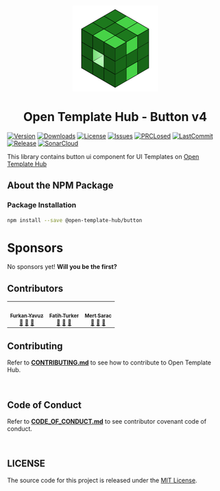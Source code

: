 <p align="center">
   <a href="https://opentemplatehub.com">
    <img src="https://raw.githubusercontent.com/open-template-hub/open-template-hub.github.io/master/assets/logo/brand-logo.png" alt="Logo" width=200>
  </a>
</p>

<h1 align="center">
Open Template Hub - Button v4
</h1>

[![Version](https://img.shields.io/npm/v/@open-template-hub/button?color=CB3837&style=for-the-badge&logo=npm)](https://www.npmjs.com/package/@open-template-hub/button)
[![Downloads](https://img.shields.io/npm/dt/@open-template-hub/button?color=CB3837&logo=npm&style=for-the-badge)](https://www.npmjs.com/package/@open-template-hub/button)
[![License](https://img.shields.io/github/license/open-template-hub/button?color=43b043&style=for-the-badge)](LICENSE)
[![Issues](https://img.shields.io/github/issues/open-template-hub/button?color=43b043&style=for-the-badge)](https://github.com/open-template-hub/button/issues)
[![PRCLosed](https://img.shields.io/github/issues-pr-closed-raw/open-template-hub/button?color=43b043&style=for-the-badge)](https://github.com/open-template-hub/button/pulls?q=is%3Apr+is%3Aclosed)
[![LastCommit](https://img.shields.io/github/last-commit/open-template-hub/button?color=43b043&style=for-the-badge)](https://github.com/open-template-hub/button/commits/master)
[![Release](https://img.shields.io/github/release/open-template-hub/button?include_prereleases&color=43b043&style=for-the-badge)](https://github.com/open-template-hub/button/releases)
[![SonarCloud](https://img.shields.io/sonar/quality_gate/open-template-hub_button?server=https%3A%2F%2Fsonarcloud.io&label=Sonar%20Cloud&style=for-the-badge&logo=sonarcloud)](https://sonarcloud.io/dashboard?id=open-template-hub_button)

This library contains button ui component for UI Templates on [Open Template Hub](https://github.com/open-template-hub)

## About the NPM Package

### Package Installation

```sh
npm install --save @open-template-hub/button
```

# Sponsors

No sponsors yet! **Will you be the first?**

## Contributors

<!-- ALL-CONTRIBUTORS-LIST:START - Do not remove or modify this section -->
<!-- prettier-ignore-start -->
<!-- markdownlint-disable -->
<table>
  <tr>
    <td align="center"><a href="https://github.com/furknyavuz"><img src="https://avatars0.githubusercontent.com/u/2248168?s=460&u=435ef6ade0785a7a135ce56cae751fb3ade1d126&v=4" width="100px;" alt=""/><br /><sub><b>Furkan Yavuz</b></sub></a><br /><a href="https://github.com/open-template-hub/button/issues/created_by/furknyavuz" title="Answering Questions">💬</a> <a href="https://github.com/open-template-hub/button/commits?author=furknyavuz" title="Documentation">📖</a> <a href="https://github.com/open-template-hub/button/pulls?q=is%3Apr+reviewed-by%3Afurknyavuz" title="Reviewed Pull Requests">👀</a></td>
    <td align="center"><a href="https://github.com/fatihturker"><img src="https://avatars1.githubusercontent.com/u/2202179?s=460&u=261b1129e7106c067783cb022ab9999aad833bdc&v=4" width="100px;" alt=""/><br /><sub><b>Fatih Turker</b></sub></a><br /><a href="https://github.com/open-template-hub/button/issues/created_by/fatihturker" title="Answering Questions">💬</a> <a href="https://github.com/open-template-hub/button/commits?author=fatihturker" title="Documentation">📖</a> <a href="https://github.com/open-template-hub/button/pulls?q=is%3Apr+reviewed-by%3Afatihturker" title="Reviewed Pull Requests">👀</a></td>
    <td align="center"><a href="https://github.com/mertlsarac"><img src="https://avatars1.githubusercontent.com/u/38442589?s=400&u=aa3cda11724fc297a0bfa6beb35c9be81687cf3c&v=4" width="100px;" alt=""/><br /><sub><b>Mert Sarac</b></sub></a><br /><a href="https://github.com/open-template-hub/button/issues/created_by/mertlsarac" title="Answering Questions">💬</a> <a href="https://github.com/open-template-hub/button/commits?author=mertlsarac" title="Documentation">📖</a> <a href="https://github.com/open-template-hub/button/pulls?q=is%3Apr+reviewed-by%3Amertlsarac" title="Reviewed Pull Requests">👀</a></td>
  </tr>
</table>

<!-- markdownlint-enable -->
<!-- prettier-ignore-end -->

<!-- ALL-CONTRIBUTORS-LIST:END -->

## Contributing

Refer to **[CONTRIBUTING.md](https://github.com/open-template-hub/.github/blob/master/docs/CONTRIBUTING.md)** to see how to contribute to Open Template Hub.

<br/>

## Code of Conduct

Refer to **[CODE_OF_CONDUCT.md](https://github.com/open-template-hub/.github/blob/master/docs/CODE_OF_CONDUCT.md)** to see contributor covenant code of conduct.

<br/>

## LICENSE

The source code for this project is released under the [MIT License](LICENSE).
